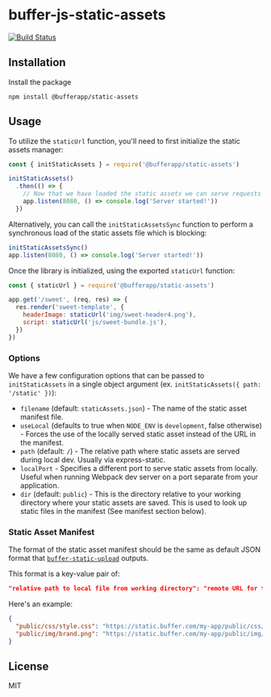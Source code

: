 # buffer-js-static-assets

[![Build Status](https://travis-ci.org/bufferapp/buffer-js-static-assets.svg?branch=master)](https://travis-ci.org/bufferapp/buffer-js-static-assets)

## Installation

Install the package

```
npm install @bufferapp/static-assets
```

## Usage

To utilize the `staticUrl` function, you'll need to first initialize the
static assets manager:

```js
const { initStaticAssets } = require('@bufferapp/static-assets')

initStaticAssets()
  .then(() => {
    // Now that we have loaded the static assets we can serve requests
    app.listen(8080, () => console.log('Server started!'))
  })
```

Alternatively, you can call the `initStaticAssetsSync` function to perform
a synchronous load of the static assets file which is blocking:

```js
initStaticAssetsSync()
app.listen(8080, () => console.log('Server started!'))
```

Once the library is initialized, using the exported `staticUrl` function:

```js
const { staticUrl } = require('@bufferapp/static-assets')

app.get('/sweet', (req, res) => {
  res.render('sweet-template', {
    headerImage: staticUrl('img/sweet-header4.png'),
    script: staticUrl('js/sweet-bundle.js'),
  })
})
```

### Options

We have a few configuration options that can be passed to `initStaticAssets` in
a single object argument (ex. `initStaticAssets({ path: '/static' })`):

* `filename` (default: `staticAssets.json`) - The name of the static asset manifest file.
* `useLocal` (defaults to true when `NODE_ENV` is `development`, false otherwise) - Forces the use of the locally served static asset instead of the URL in the manifest.
* `path` (default: `/`) - The relative path where static assets are served during local dev. Usually via express-static.
* `localPort` - Specifies a different port to serve static assets from locally. Useful when running Webpack dev server on a port separate from your application.
* `dir` (default: `public`) - This is the directory relative to your working directory where your static assets are saved. This is used to look up static files in the manifest (See manifest section below).

### Static Asset Manifest

The format of the static asset manifest should be the same as default JSON
format that [`buffer-static-upload`](https://github.com/bufferapp/buffer-static-upload)
outputs.

This format is a key-value pair of:

```json
"relative path to local file from working directory": "remote URL for that file"
```

Here's an example:

```json
{
  "public/css/style.css": "https://static.buffer.com/my-app/public/css/style.1234567890.css",
  "public/img/brand.png": "https://static.buffer.com/my-app/public/img/brand.png"
}
```

## License

MIT
